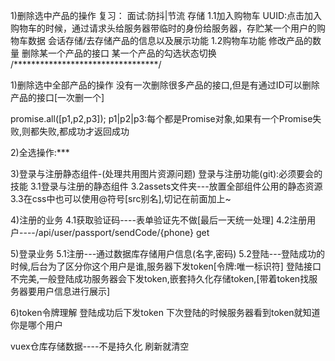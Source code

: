 1)删除选中产品的操作
复习：
面试:防抖|节流 存储
1.1加入购物车
UUID:点击加入购物车的时候，通过请求头给服务器带临时的身份给服务器，存贮某一个用户的购物车数据
会话存储/去存储产品的信息以及展示功能
1.2购物车功能
修改产品的数量
删除某一个产品的接口
某一个产品的勾选状态切换
/*********************************/

1)删除选中全部产品的操作
没有一次删除很多产品的接口,但是有通过ID可以删除产品的接口[一次删一个]

promise.all([p1,p2,p3]);
p1|p2|p3:每个都是Promise对象,如果有一个Promise失败,则都失败,都成功才返回成功

2)全选操作:***


3)登录与注册静态组件-(处理共用图片资源问题)
登录与注册功能(git):必须要会的技能
3.1登录与注册的静态组件
3.2assets文件夹---放置全部组件公用的静态资源
3.3在css中也可以使用@符号[src别名],切记在前面加上~

4)注册的业务
4.1获取验证码----表单验证先不做[最后一天统一处理]
4.2注册用户----/api/user/passport/sendCode/{phone} get

5)登录业务
5.1注册---通过数据库存储用户信息(名字,密码)
5.2登陆---登陆成功的时候,后台为了区分你这个用户是谁,服务器下发token[令牌:唯一标识符]
登陆接口 不完美,一般登陆成功服务器会下发token,嵌套持久化存储token,[带着token找服务器要用户信息进行展示]

6)token令牌理解
登陆成功后下发token 下次登陆的时候服务器看到token就知道你是哪个用户

vuex仓库存储数据----不是持久化 刷新就清空